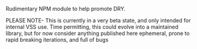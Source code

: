 Rudimentary NPM module to help promote DRY.

PLEASE NOTE- This is currently in a very beta state, and only intended for internal VSS use.  Time permitting, this could evolve
into a maintained library, but for now consider anything published here ephemeral, prone to rapid breaking iterations, and full of bugs